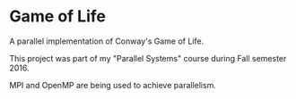 # Game of Life

A parallel implementation of Conway's Game of Life.

This project was part of my "Parallel Systems" course during Fall semester 2016.

MPI and OpenMP are being used to achieve parallelism.

